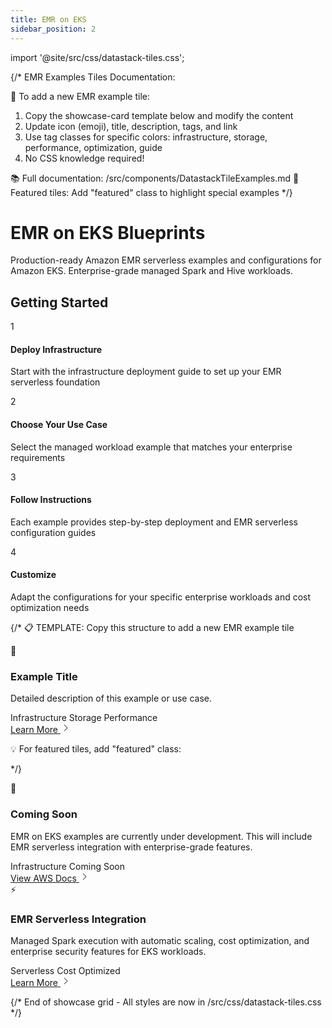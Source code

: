 ```yaml
---
title: EMR on EKS
sidebar_position: 2
---
```


import '@site/src/css/datastack-tiles.css';

{/*
  EMR Examples Tiles Documentation:

  🎯 To add a new EMR example tile:
  1. Copy the showcase-card template below and modify the content
  2. Update icon (emoji), title, description, tags, and link
  3. Use tag classes for specific colors: infrastructure, storage, performance, optimization, guide
  4. No CSS knowledge required!

  📚 Full documentation: /src/components/DatastackTileExamples.md
  🌟 Featured tiles: Add "featured" class to highlight special examples
*/}

# EMR on EKS Blueprints

Production-ready Amazon EMR serverless examples and configurations for Amazon EKS. Enterprise-grade managed Spark and Hive workloads.

<div className="getting-started-header">

## Getting Started

<div className="steps-grid">

<div className="step-card">
<div className="step-number">1</div>
<div className="step-content">
<h4>Deploy Infrastructure</h4>
<p>Start with the infrastructure deployment guide to set up your EMR serverless foundation</p>
</div>
</div>

<div className="step-card">
<div className="step-number">2</div>
<div className="step-content">
<h4>Choose Your Use Case</h4>
<p>Select the managed workload example that matches your enterprise requirements</p>
</div>
</div>

<div className="step-card">
<div className="step-number">3</div>
<div className="step-content">
<h4>Follow Instructions</h4>
<p>Each example provides step-by-step deployment and EMR serverless configuration guides</p>
</div>
</div>

<div className="step-card">
<div className="step-number">4</div>
<div className="step-content">
<h4>Customize</h4>
<p>Adapt the configurations for your specific enterprise workloads and cost optimization needs</p>
</div>
</div>

</div>

</div>

<div className="showcase-grid">

{/*
  📋 TEMPLATE: Copy this structure to add a new EMR example tile

  <div className="showcase-card">
  <div className="showcase-header">
  <div className="showcase-icon">🎯</div>
  <div className="showcase-content">
  <h3>Example Title</h3>
  <p className="showcase-description">Detailed description of this example or use case.</p>
  </div>
  </div>
  <div className="showcase-tags">
  <span className="tag infrastructure">Infrastructure</span>
  <span className="tag storage">Storage</span>
  <span className="tag performance">Performance</span>
  </div>
  <div className="showcase-footer">
  <a href="/data-on-eks/docs/datastacks/emr-on-eks/example/" className="showcase-link">
  <span>Learn More</span>
  <svg className="arrow-icon" width="16" height="16" viewBox="0 0 16 16" fill="none">
  <path d="M6 3l5 5-5 5" stroke="currentColor" strokeWidth="2" strokeLinecap="round" strokeLinejoin="round"/>
  </svg>
  </a>
  </div>
  </div>

  💡 For featured tiles, add "featured" class: <div className="showcase-card featured">
*/}

<div className="showcase-card featured">
<div className="showcase-header">
<div className="showcase-icon">🚧</div>
<div className="showcase-content">
<h3>Coming Soon</h3>
<p className="showcase-description">EMR on EKS examples are currently under development. This will include EMR serverless integration with enterprise-grade features.</p>
</div>
</div>
<div className="showcase-tags">
<span className="tag infrastructure">Infrastructure</span>
<span className="tag guide">Coming Soon</span>
</div>
<div className="showcase-footer">
<a href="https://docs.aws.amazon.com/emr/latest/EMR-on-EKS-DevelopmentGuide/" className="showcase-link">
<span>View AWS Docs</span>
<svg className="arrow-icon" width="16" height="16" viewBox="0 0 16 16" fill="none">
<path d="M6 3l5 5-5 5" stroke="currentColor" strokeWidth="2" strokeLinecap="round" strokeLinejoin="round"/>
</svg>
</a>
</div>
</div>

<div className="showcase-card">
<div className="showcase-header">
<div className="showcase-icon">⚡</div>
<div className="showcase-content">
<h3>EMR Serverless Integration</h3>
<p className="showcase-description">Managed Spark execution with automatic scaling, cost optimization, and enterprise security features for EKS workloads.</p>
</div>
</div>
<div className="showcase-tags">
<span className="tag performance">Serverless</span>
<span className="tag optimization">Cost Optimized</span>
</div>
<div className="showcase-footer">
<a href="https://docs.aws.amazon.com/emr/latest/EMR-Serverless-UserGuide/" className="showcase-link">
<span>Learn More</span>
<svg className="arrow-icon" width="16" height="16" viewBox="0 0 16 16" fill="none">
<path d="M6 3l5 5-5 5" stroke="currentColor" strokeWidth="2" strokeLinecap="round" strokeLinejoin="round"/>
</svg>
</a>
</div>
</div>

</div>

{/* End of showcase grid - All styles are now in /src/css/datastack-tiles.css */}
